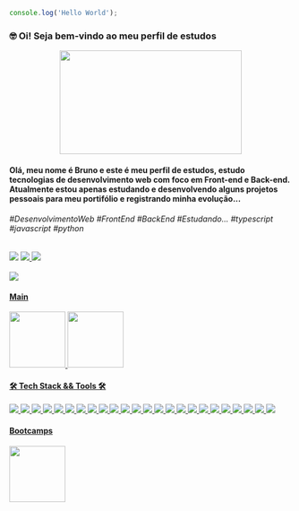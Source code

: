 ```javascript
console.log('Hello World');
```

<h3> 🤓 Oi! Seja bem-vindo ao meu perfil de estudos</h3>

<div align='center'>
    <img src='https://cdn.discordapp.com/attachments/1156087460175040577/1230702316194369587/61c57b5c3a9e8672cd2c8ba3a2729dfc.gif?ex=663447d9&is=6621d2d9&hm=23cb11e495633787527cc21f12de06bac7973b4bd78f4b6da9679da66343455e' height='185px' width='325px'/>
</div>

<h4>Olá, meu nome é Bruno e este é meu perfil de estudos, estudo tecnologias de desenvolvimento web com foco em Front-end e Back-end. Atualmente estou apenas estudando e desenvolvendo alguns projetos pessoais para meu portifólio e registrando minha evolução...</h4>

<h6>#DesenvolvimentoWeb #FrontEnd #BackEnd #Estudando... #typescript #javascript #python </h6>

<div display='flex'>
    <img src="https://img.shields.io/badge/@001.07.22-F3F1EA?style=flat-square&logo=instagram&logoColor=372213">
        <a href='https://www.instagram.com/001.07.22?igsh=MWQyeHA2dm9iNDE3aw==' target='_blank'/>
    </img>
    <img src="https://img.shields.io/badge/Linkedin-F3F1EA?style=flat-square&logo=linkedin&logoColor=372213">
        <a href='#' target='_blank'/>
    </img>
    <img src="https://img.shields.io/badge/Email-F3F1EA?style=flat-square&logo=gmail&logoColor=372213">
        <a href='brunodiasrasquinha@gmail.com' target='_blank'/>
    </img>  
</div>
                        
<br/>
<div>
    <img src='https://github-readme-stats.vercel.app/api/top-langs/?username=Bruno-rasq&layout=compact&langs_count=10'/>
</div>

<div>
    <h4>Main</h4>
    <img src="https://cdn.jsdelivr.net/gh/devicons/devicon@latest/icons/typescript/typescript-original.svg" height='100px' />
    <img src="https://cdn.jsdelivr.net/gh/devicons/devicon@latest/icons/javascript/javascript-original.svg" height='100px' />      
</div>

<div>
   <h4> 🛠️ Tech Stack && Tools 🛠️</h4>
   <div>
       <img src="https://img.shields.io/badge/React-%23181717?style=flat-square&logo=react&logoColor=61DAFB"/>
       <img src='https://img.shields.io/badge/TypeScript-%23181717?style=flat-square&logo=typescript'/>
       <img src='https://img.shields.io/badge/JavaScript-%23181717?style=flat-square&logo=javascript'/>
       <img src='https://img.shields.io/badge/Node.js-%23181717?style=flat-square&logo=node.js'/>
       <img src='https://img.shields.io/badge/PHP-%23181717?style=flat-square&logo=php'/>
       <img src='https://img.shields.io/badge/HTML5-%23181717?style=flat-square&logo=html5'/>
       <img src='https://img.shields.io/badge/CSS3-%23181717?style=flat-square&logo=css3&logoColor=1572B6'/>
       <img src='https://img.shields.io/badge/Sass-%23181717?style=flat-square&logo=sass'/>
       <img src='https://img.shields.io/badge/Github-%23181717?style=flat-square&logo=Github'/>
       <img src='https://img.shields.io/badge/Bootstrap-%23181717?style=flat-square&logo=bootstrap'/>
       <img src='https://img.shields.io/badge/Tailwind_CSS-%23181717?style=flat-square&logo=tailwind-css'/>
       <img src='https://img.shields.io/badge/MySQL-%23181717?style=flat-square&logo=mysql'/>
       <img src='https://img.shields.io/badge/-jest-%23181717?style=flat-square&logo=jest&logoColor=white'/>
       <img src='https://img.shields.io/badge/Replit-%23181717?style=flat-square&logo=replit'/>
       <img src='https://img.shields.io/badge/VSCode-%23181717?style=flat-square&logo=visualstudiocode&logoColor=007acc'/>
       <img src='https://img.shields.io/badge/XAMPP-%23181717?style=flat-square&logo=xampp'/>
       <img src='https://img.shields.io/badge/Git-%23181717?style=flat-square&logo=git'/>
       <img src='https://img.shields.io/badge/Firebase-%23181717?style=flat-square&logo=firebase'/>
       <img src='https://img.shields.io/badge/Styled--components-%23181717?style=flat-square&logo=styled-components'/>
       <img src='https://img.shields.io/badge/Python-%23181717?style=flat-square&logo=python'/>
       <img src='https://custom-icon-badges.demolab.com/badge/SQL-%23181717.svg?logo=database&logoColor=white'/>
       <img src='https://img.shields.io/badge/MongoDB-%23181717?style=flat-square&logo=mongodb'/>
       <img src='https://img.shields.io/badge/Redis-%23181717?style=flat-square&logo=redis'/>
       <img src='https://img.shields.io/badge/SQLite3-%23181717?style=flat-square&logo=sqlite'/>
   </div>
</div>

<div>
    <h4>Bootcamps </h4>
    <img src="https://hermes.dio.me/tracks/648ef080-6c4b-4e54-bf72-34f62030f350.png" height="100px"/>
</div>
